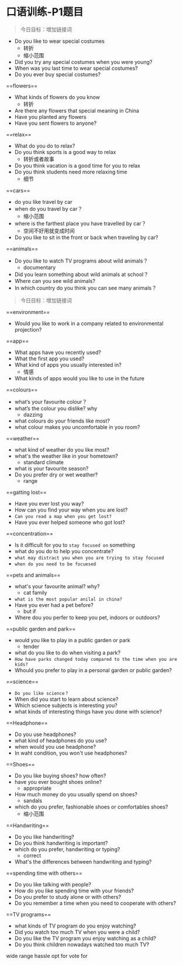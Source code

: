 # 口语训练-P1题目

> 今日目标：增加链接词
- Do you like to wear special costumes
	- 转折
	- 缩小范围
- Did you try any special costumes when you were young?
- When was you last time to wear special costumes?
- Do you ever buy special costumes?

==flowers==
- What kinds of flowers do you know
	- 转折
- Are there any flowers that special meaning in China
- Have you planted any flowers
- Have you sent flowers to anyone?

==relax==
- What do you do to relax?
- Do you think sports is a good way to relax
	- 转折或者故事
- Do you think vacation is a good time for you to relax
- Do you think students need more relaxing time
	- 细节

==cars==
- do you like travel by car
- when do you travel by car？
	- 缩小范围
- where is the farthest place you have travelled by car？
	- 空间不好用就变成时间
- Do you like to sit in the front or back when traveling by car?

==animals==
- Do you like to watch TV programs about wild animals？
	- documentary
- Did you learn something about wild animals at school？
- Where can you see wild animals?
- In which country do you think you  can see many animals？

> 今日目标：增加链接词

==environment==
- Would you like to work in a company related to environmental projection?

==app==
- What apps have you recently used?
- What the first app you used?
- What kind of apps you usually interested in?
	- 情感
- What kinds of apps would you like to use in the future

==colours==
- what‘s your favourite colour？
- what’s the colour you dislike? why
	- dazzing
- what colours do your friends like most?
- what colour makes you uncomfortable in you room?

==weather==
- what kind of weather do you like most?
- what's the weather like in your hometown?
	- standard climate
- what is your favourite season?
- Do you prefer dry or wet weather?
	- range

==gatting lost==
- Have you ever lost you way?
- How can you find your way when you are lost?
- `Can you read a map when you get lost?`
- Have you ever helped someone who got lost?

==concentration==
- Is it difficult for you to `stay focused on` something
- what do you do to help you concentrate?
- `what may distract you when you are trying to stay focused`
- `when do you need to be focuesed`

==pets and animals==
- what's your favourite animal? why?
	- cat family
- `what is the most popular anilal in china?`
- Have you ever had a pet before?
	- but if
- Where dou you perfer to keep you pet, indoors or outdoors?

==public garden and park==
- would you like to play in a public garden or park
	- tender
- what do you like to do when visiting a park?
- `How have parks changed today compared to the time when you are kids?`
- Whould you prefer to play in a personal garden or public garden?

==science==
- `Do you like science？`
- When did you start to learn about science?
- Which science subjects is interesting you?
- what kinds of interesting things have you done with science?

==Headphone==
- Do you use headphones?
- what kind of headphones do you use?
- when would you use headphone?
- In waht condition, you won't use headphones?

==Shoes==
- Do you like buying shoes? how often?
- have you ever bought shoes online?
	- appropriate
- How much money do you usually spend on shoes?
	- sandals
- which do you prefer, fashionable shoes or comfortables shoes?
	- 缩小范围

==Handwriting==
- Do you like handwriting?
- Do you think handwriting is important?
- which do you prefer, handwriting or typing?
	- correct
- What's the differences between handwriting and typing?

==spending time with others==
- Do you like talking with people?
- How do you like spending time with your friends?
- Do you prefer to study alone or with others?
- Do you remember a time when you need to cooperate with others?

==TV programs==
- what kinds of TV program do you enjoy watching?
- Did you watch too much TV when you were a child?
- Do you like the TV program you enjoy watching as a child?
- Do you think children nowadays watched too much TV?

wide range 
hassle
opt for 
vote for